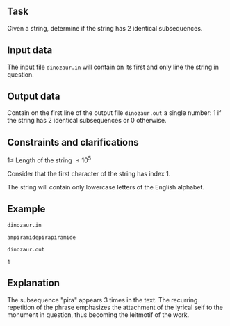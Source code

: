 ## Task

Given a string, determine if the string has $2$ identical subsequences.

## Input data

The input file `dinozaur.in` will contain on its first and only line the string in question.

## Output data

Contain on the first line of the output file `dinozaur.out` a single number: $1$ if the string has $2$ identical subsequences or $0$ otherwise.

## Constraints and clarifications

$1 \leq$ Length of the string $\leq 10^5$

Consider that the first character of the string has index $1$.

The string will contain only lowercase letters of the English alphabet.

## Example

`dinozaur.in`

```
ampiramidepirapiramide
```

`dinozaur.out`

```
1
```

## Explanation

The subsequence "pira" appears $3$ times in the text. The recurring repetition of the phrase emphasizes the attachment of the lyrical self to the monument in question, thus becoming the leitmotif of the work.